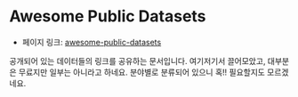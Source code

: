 # Awesome Public Datasets

- 페이지 링크: [awesome-public-datasets](https://github.com/caesar0301/awesome-public-datasets)

공개되어 있는 데이터들의 링크를 공유하는 문서입니다. 
여기저기서 끌어모았고, 대부분은 무료지만 일부는 아니라고 하네요. 
분야별로 분류되어 있으니 혹!! 필요할지도 모르겠네요.
